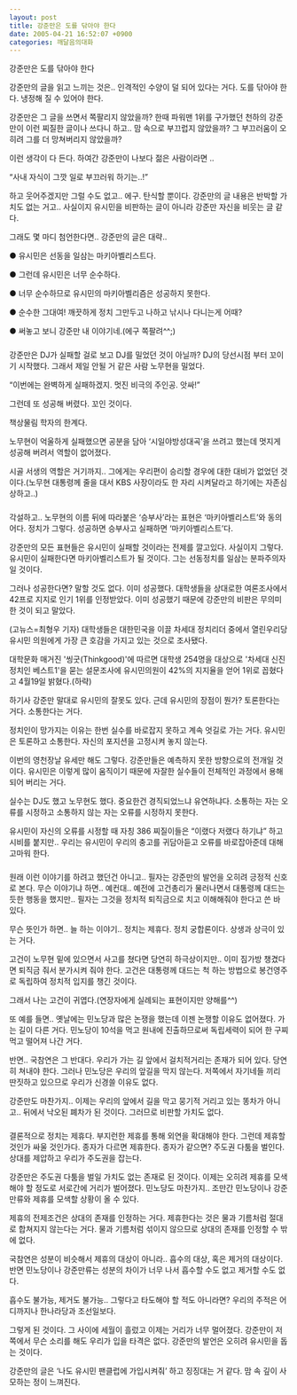 ```yaml
---
layout: post
title: 강준만은 도를 닦아야 한다
date: 2005-04-21 16:52:07 +0900
categories: 깨달음의대화
---
```

강준만은 도를 닦아야 한다
  

  
강준만의 글을 읽고 느끼는 것은.. 인격적인 수양이 덜 되어 있다는 거다. 도를 닦아야 한다. 냉정해 질 수 있어야 한다.
  

  
강준만은 그 글을 쓰면서 쪽팔리지 않았을까? 한때 파워맨 1위를 구가했던 천하의 강준만이 이런 찌질한 글이나 쓰다니 하고.. 맘 속으로 부끄럽지 않았을까? 그 부끄러움이 오히려 그를 더 망쳐버리지 않았을까?
  

  
이런 생각이 다 든다. 하여간 강준만이 나보다 젊은 사람이라면 ..
  

  
“사내 자식이 그깟 일로 부끄러워 하기는..!”
  

  
하고 웃어주겠지만 그럴 수도 없고.. 에구. 탄식할 뿐이다. 강준만의 글 내용은 반박할 가치도 없는 거고.. 사실이지 유시민을 비판하는 글이 아니라 강준만 자신을 비웃는 글 같다.
  

  
그래도 몇 마디 첨언한다면.. 강준만의 글은 대략..
  

  
● 유시민은 선동을 일삼는 마키아벨리스트다.
  
● 그런데 유시민은 너무 순수하다.
  
● 너무 순수하므로 유시민의 마키아벨리즘은 성공하지 못한다.
  
● 순수한 그대여! 깨끗하게 정치 그만두고 나하고 낚시나 다니는게 어때?
  
● 써놓고 보니 강준만 내 이야기네.(에구 쪽팔려^^;)
  

  
###
  

  
강준만은 DJ가 실패할 걸로 보고 DJ를 밀었던 것이 아닐까? DJ의 당선시점 부터 꼬이기 시작했다. 그래서 제일 안될 거 같은 사람 노무현을 밀었다.
  

  
“이번에는 완벽하게 실패하겠지. 멋진 비극의 주인공. 앗싸!”
  

  
그런데 또 성공해 버렸다. 꼬인 것이다.
  
책상물림 학자의 한계다.
  

  
노무현이 억울하게 실패했으면 공분을 담아 ‘시일야방성대곡’을 쓰려고 했는데 멋지게 성공해 버려서 역할이 없어졌다.
  

  
시골 서생의 역할은 거기까지.. 그에게는 우리편이 승리할 경우에 대한 대비가 없었던 것이다.(노무현 대통령께 줄을 대서 KBS 사장이라도 한 자리 시켜달라고 하기에는 자존심 상하고..)
  

  
###
  

  
각설하고.. 노무현의 이름 뒤에 따라붙은 ‘승부사’라는 표현은 ‘마키아벨리스트’와 동의어다. 정치가 그렇다. 성공하면 승부사고 실패하면 ‘마키아벨리스트’다.
  

  
강준만의 모든 표현들은 유시민이 실패할 것이라는 전제를 깔고있다. 사실이지 그렇다. 유시민이 실패한다면 마키아벨리스트가 될 것이다. 그는 선동정치를 일삼는 분파주의자일 것이다.
  

  
그러나 성공한다면? 말할 것도 없다. 이미 성공했다. 대학생들을 상대로한 여론조사에서 42프로 지지로 인기 1위를 인정받았다. 이미 성공했기 때문에 강준만의 비판은 무의미한 것이 되고 말았다.
  

  

  
(고뉴스=최형우 기자) 대학생들은 대한민국을 이끌 차세대 정치리더 중에서 열린우리당 유시민 의원에게 가장 큰 호감을 가지고 있는 것으로 조사됐다.
  

  
대학문화 매거진 '씽굿(Thinkgood)'에 따르면 대학생 254명을 대상으로 '차세대 신진정치인 베스트1'을 묻는 설문조사에 유시민의원이 42%의 지지율을 얻어 1위로 꼽혔다고 4월19일 밝혔다.(하략)
  

  

  
하기사 강준만 말대로 유시민의 잘못도 있다. 근데 유시민의 장점이 뭔가? 토론한다는 거다. 소통한다는 거다.
  

  
정치인이 망가지는 이유는 한번 실수를 바로잡지 못하고 계속 엇길로 가는 거다. 유시민은 토론하고 소통한다. 자신의 포지션을 고정시켜 놓지 않는다.
  

  
이번의 영천장날 유세만 해도 그렇다. 강준만들은 예측하지 못한 방향으로의 전개일 것이다. 유시민은 이렇게 많이 움직이기 때문에 자잘한 실수들이 전체적인 과정에서 용해되어 버리는 거다.
  

  
실수는 DJ도 했고 노무현도 했다. 중요한건 경직되었느냐 유연하냐다. 소통하는 자는 오류를 시정하고 소통하지 않는 자는 오류를 시정하지 못한다.
  

  
유시민이 자신의 오류를 시정할 때 자칭 386 찌질이들은 “이랬다 저랬다 하기냐” 하고 시비를 붙지만.. 우리는 유시민이 우리의 충고를 귀담아듣고 오류를 바로잡아준데 대해 고마워 한다.
  

  
###
  

  
원래 이런 이야기를 하려고 했던건 아니고.. 필자는 강준만의 발언을 오히려 긍정적 신호로 본다. 무슨 이야기냐 하면.. 예컨대.. 예전에 고건총리가 물러나면서 대통령께 대드는듯한 행동을 했지만.. 필자는 그것을 정치적 퇴직금으로 치고 이해해줘야 한다고 쓴 바 있다.
  

  
무슨 뜻인가 하면.. 늘 하는 이야기.. 정치는 제휴다. 정치 궁합론이다. 상생과 상극이 있는 거다.
  

  
고건이 노무현 밑에 있으면서 사고를 쳤다면 당연히 하극상이지만.. 이미 짐가방 챙겼다면 퇴직금 줘서 분가시켜 줘야 한다. 고건은 대통령께 대드는 척 하는 방법으로 봉건영주로 독립하여 정치적 입지를 챙긴 것이다.
  

  
그래서 나는 고건이 귀엽다.(연장자에게 실례되는 표현이지만 양해를^^)
  

  
또 예를 들면.. 옛날에는 민노당과 많은 논쟁을 했는데 이젠 논쟁할 이유도 없어졌다. 가는 길이 다른 거다. 민노당이 10석을 먹고 원내에 진출하므로써 독립세력이 되어 한 구찌 먹고 떨어져 나간 거다.
  

  
반면.. 국참연은 그 반대다. 우리가 가는 길 앞에서 걸치적거리는 존재가 되어 있다. 당연히 쳐내야 한다. 그러나 민노당은 우리의 앞길을 막지 않는다. 저쪽에서 자기네들 끼리 딴짓하고 있으므로 우리가 신경쓸 이유도 없다.
  

  
강준만도 마찬가지.. 이제는 우리의 앞에서 길을 막고 뭉기적 거리고 있는 똥차가 아니고.. 뒤에서 낙오된 폐차가 된 것이다. 그러므로 비판할 가치도 없다.
  

  
###
  

  
결론적으로 정치는 제휴다. 부지런한 제휴를 통해 외연을 확대해야 한다. 그런데 제휴할 것인가 싸울 것인가다. 종자가 다르면 제휴한다. 종자가 같으면? 주도권 다툼을 벌인다. 상대를 제압하고 우리가 주도권을 잡는다.
  

  
강준만은 주도권 다툼을 벌일 가치도 없는 존재로 된 것이다. 이제는 오히려 제휴를 모색해야 할 정도로 서로간에 거리가 벌어졌다. 민노당도 마찬가지.. 조만간 민노당이나 강준만류와 제휴를 모색할 상황이 올 수 있다.
  

  
제휴의 전제조건은 상대의 존재를 인정하는 거다. 제휴한다는 것은 물과 기름처럼 절대로 합쳐지지 않는다는 거다. 물과 기름처럼 섞이지 않으므로 상대의 존재를 인정할 수 밖에 없다.
  

  
국참연은 성분이 비슷해서 제휴의 대상이 아니라.. 흡수의 대상, 혹은 제거의 대상이다. 반면 민노당이나 강준만류는 성분의 차이가 너무 나서 흡수할 수도 없고 제거할 수도 없다.
  

  
흡수도 불가능, 제거도 불가능.. 그렇다고 타도해야 할 적도 아니라면? 우리의 주적은 어디까지나 한나라당과 조선일보다.
  

  
그렇게 된 것이다. 그 사이에 세월이 흘렀고 이제는 거리가 너무 멀어졌다. 강준만이 저쪽에서 무슨 소리를 해도 우리가 입을 타격은 없다. 강준만의 발언은 오히려 유시민을 돕는 것이다.
  

  
강준만의 글은 ‘나도 유시민 팬클럽에 가입시켜줘’ 하고 징징대는 거 같다. 맘 속 깊이 사모하는 정이 느껴진다.
